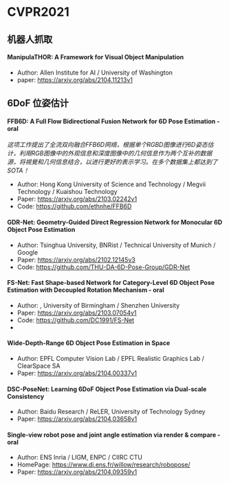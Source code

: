 # CVPR2021

## 机器人抓取
#### ManipulaTHOR: A Framework for Visual Object Manipulation

* Author: Allen Institute for AI / University of Washington
* paper: https://arxiv.org/abs/2104.11213v1

## 6DoF 位姿估计
#### FFB6D: A Full Flow Bidirectional Fusion Network for 6D Pose Estimation - oral
*这项工作提出了全流双向融合FFB6D网络，根据单个RGBD图像进行6D姿态估计，利用RGB图像中的外观信息和深度图像中的几何信息作为两个互补的数据源，将視覺和几何信息结合，以进行更好的表示学习。在多个数据集上都达到了SOTA！*
* Author: Hong Kong University of Science and Technology / Megvii Technology / Kuaishou Technology
* Paper: https://arxiv.org/abs/2103.02242v1
* Code: https://github.com/ethnhe/FFB6D

#### GDR-Net: Geometry-Guided Direct Regression Network for Monocular 6D Object Pose Estimation
* Author: Tsinghua University, BNRist / Technical University of Munich / Google
* Paper: https://arxiv.org/abs/2102.12145v3
* Code: https://github.com/THU-DA-6D-Pose-Group/GDR-Net

#### FS-Net: Fast Shape-based Network for Category-Level 6D Object Pose Estimation with Decoupled Rotation Mechanism - oral
* Author: , University of Birmingham /  Shenzhen University
* Paper: https://arxiv.org/abs/2103.07054v1
* Code: https://github.com/DC1991/FS-Net
* 
#### Wide-Depth-Range 6D Object Pose Estimation in Space
* Author: EPFL Computer Vision Lab / EPFL Realistic Graphics Lab / ClearSpace SA
* Paper: https://arxiv.org/abs/2104.00337v1

#### DSC-PoseNet: Learning 6DoF Object Pose Estimation via Dual-scale Consistency
* Author: Baidu Research / ReLER, University of Technology Sydney
* Paper: https://arxiv.org/abs/2104.03658v1

#### Single-view robot pose and joint angle estimation via render & compare - oral
* Author:  ENS Inria / LIGM, ENPC / CIIRC CTU
* HomePage: https://www.di.ens.fr/willow/research/robopose/
* Paper: https://arxiv.org/abs/2104.09359v1
